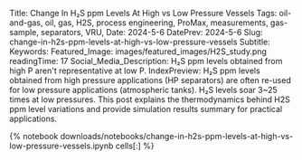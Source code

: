 Title: Change In H₂S ppm Levels At High vs Low Pressure Vessels
Tags: oil-and-gas, oil, gas, H2S, process engineering, ProMax, measurements, gas-sample, separators, VRU, 
Date: 2024-5-6
DatePrev: 2024-5-6
Slug: change-in-h2s-ppm-levels-at-high-vs-low-pressure-vessels
Subtitle:
Keywords: 
Featured_Image: images/featured_images/H2S_study.png
readingTime: 17
Social_Media_Description: H₂S ppm levels obtained from high P aren't representative at low P.
IndexPreview: H₂S ppm levels obtained from high pressure applications (HP separators) are often re-used for low pressure applications (atmospheric tanks). H₂S levels soar 3~25 times at low pressures. This post explains the thermodynamics behind H2S ppm level variations and provide simulation results summary for practical applications.

{% notebook downloads/notebooks/change-in-h2s-ppm-levels-at-high-vs-low-pressure-vessels.ipynb cells[:] %}

